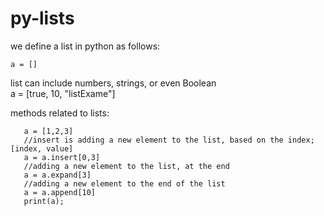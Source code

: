 # py-lists



we define a list in python as follows:

    a = []
list can include numbers, strings, or even Boolean     
    a = [true, 10, "listExame"]


methods related to lists:

       a = [1,2,3] 
       //insert is adding a new element to the list, based on the index; [index, value]
       a = a.insert[0,3]
       //adding a new element to the list, at the end 
       a = a.expand[3]
       //adding a new element to the end of the list 
       a = a.append[10]
       print(a);
